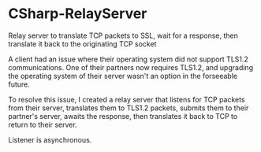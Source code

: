 # CSharp-RelayServer
Relay server to translate TCP packets to SSL, wait for a response, then translate it back to the originating TCP socket

A client had an issue where their operating system did not support TLS1.2 communications. One of their partners now requires TLS1.2, and upgrading the operating system of their server wasn't an option in the forseeable future.

To resolve this issue, I created a relay server that listens for TCP packets from their server, translates them to TLS1.2 packets, submits them to their partner's server, awaits the response, then translates it back to TCP to return to their server.

Listener is asynchronous.
